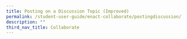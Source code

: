 ```yaml
---
title: Posting on a Discussion Topic (Improved)
permalink: /student-user-guide/enact-collaborate/postingdiscussion/
description: ""
third_nav_title: Collaborate
---
```

